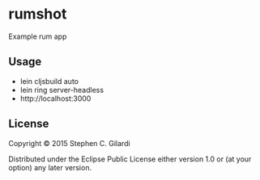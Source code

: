 # rumshot

Example rum app

## Usage

- lein cljsbuild auto
- lein ring server-headless
- http://localhost:3000

## License

Copyright © 2015 Stephen C. Gilardi

Distributed under the Eclipse Public License either version 1.0 or (at
your option) any later version.
